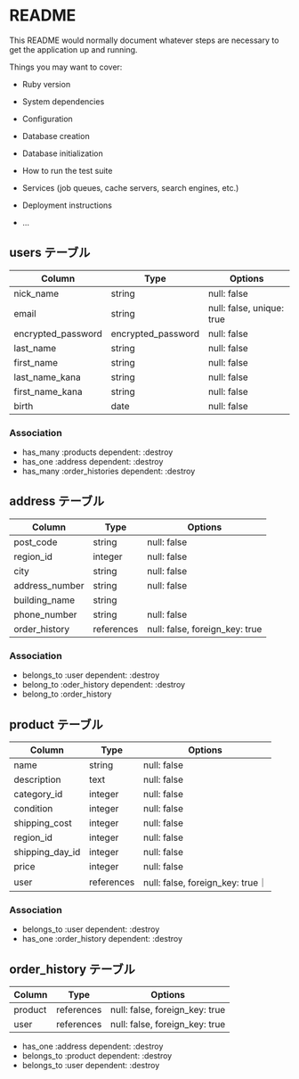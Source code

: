 # README

This README would normally document whatever steps are necessary to get the
application up and running.

Things you may want to cover:

* Ruby version

* System dependencies

* Configuration

* Database creation

* Database initialization

* How to run the test suite

* Services (job queues, cache servers, search engines, etc.)

* Deployment instructions

* ...

## users テーブル

| Column          | Type   | Options     |
| --------------- | ------ | ----------- |
| nick_name       | string | null: false |
| email           | string | null: false, unique: true |
| encrypted_password        | encrypted_password | null: false |
| last_name       | string | null: false |
| first_name      | string | null: false |
| last_name_kana  | string | null: false |
| first_name_kana | string | null: false |
| birth           | date   | null: false |

### Association
- has_many :products dependent: :destroy
- has_one :address dependent: :destroy
- has_many :order_histories dependent: :destroy



## address  テーブル

| Column          | Type   | Options     |
| --------------- | ------ | ----------- |
| post_code       | string | null: false |
| region_id       | integer | null: false |
| city            | string | null: false |
| address_number  | string | null: false |
| building_name   | string |             |
| phone_number    | string | null: false |
| order_history   | references | null: false, foreign_key: true |

### Association
- belongs_to :user dependent: :destroy
- belong_to :oder_history dependent: :destroy
- belong_to :order_history

## product テーブル

| Column             | Type   | Options     |
| ------------------ | ------ | ----------- |
| name               | string | null: false |
| description        | text   | null: false |
| category_id        | integer | null: false |
| condition          | integer | null: false |
| shipping_cost      | integer | null: false |
| region_id          | integer | null: false |
| shipping_day_id    | integer | null: false |
| price              | integer | null: false |
| user               | references | null: false, foreign_key: true｜ 


### Association
- belongs_to :user dependent: :destroy
- has_one :order_history dependent: :destroy


## order_history テーブル

| Column          | Type   | Options     |
| --------------- | ------ | ----------- |
| product      | references | null: false, foreign_key: true |
| user         | references | null: false, foreign_key: true |

- has_one :address dependent: :destroy
- belongs_to :product dependent: :destroy
- belongs_to :user dependent: :destroy



